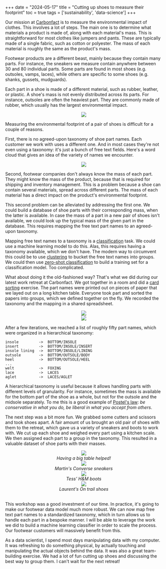 +++
date = "2024-05-17"
title = "Cutting up shoes to measure their footprint"
toc = true
tags = ['sustainability', 'data-science']
+++

Our mission at [Carbonfact](https://www.carbonfact.com/) is to measure the environmental impact of clothes. This involves a lot of steps. The main one is to determine what materials a product is made of, along with each material's mass. This is straightforward for most clothes like jumpers and pants. These are typically made of a single fabric, such as cotton or polyester. The mass of each material is roughly the same as the product's mass.

Footwear products are a different beast, mainly because they contain many parts. For instance, the sneakers we measure contain anywhere between 30 and 80 individual parts. Some parts are found in most shoes (e.g. outsoles, vamps, laces), while others are specific to some shoes (e.g. shanks, gussets, mudguards).

Each part in a shoe is made of a different material, such as rubber, leather, or plastic. A shoe's mass is not evenly distributed across its parts. For instance, outsoles are often the heaviest part. They are commonly made of rubber, which usually has the largest environmental impact.

<div align="center" >
<figure style="width: 90%; margin: 0;">
    <img src="/img/blog/cutting-up-shoes/shoe-diagram.jpg" style="box-shadow: none;">
</figure>
</div>

Measuring the environmental footprint of a pair of shoes is difficult for a couple of reasons.

First, there is no agreed-upon taxonomy of shoe part names. Each customer we work with uses a different one. And in most cases they're not even using a taxonomy: it's just a bunch of free text fields. Here's a word cloud that gives an idea of the variety of names we encounter.

<div align="center" >
<figure style="width: 90%; margin: 0;">
    <img src="/img/blog/cutting-up-shoes/wordcloud.png" style="box-shadow: none;">
</figure>
</div>

Second, footwear companies don't always know the mass of each part. They might know the mass of the product, because that is required for shipping and inventory management. This is a problem because a shoe can contain several materials, spread across different parts. The mass of each material has a direct impact on the product's environmental footprint.

This second problem can be alleviated by addressing the first one. We could build a database of shoe parts with their corresponding mass, when the latter is available. In case the mass of a part in a new pair of shoes isn't available, we could look up the typical mass of the given part in the database. This requires mapping the free text part names to an agreed-upon taxonomy.

Mapping free text names to a taxonomy is a [classification](https://en.wikipedia.org/wiki/Classification) task. We could use a machine learning model to do this. Alas, this requires having a taxonomy available, which we don't have. The modern way to circumvent this could be to use [clustering](https://developers.google.com/machine-learning/clustering/overview#:~:text=In%20machine%20learning%20too%2C%20we,relies%20on%20unsupervised%20machine%20learning) to bucket the free text names into groups. We could then use [zero-shot classification](https://huggingface.co/tasks/zero-shot-classification) to build a training set for a classification model. Too complicated.

What about doing it the old-fashioned way? That's what we did during our latest work retreat at Carbonfact. We got together in a room and did a [card sorting](https://www.nngroup.com/articles/card-sorting-definition/) exercise. The part names were printed out on pieces of paper that we layed out on a long kitchen table. Everyone took part and sorted the papers into groups, which we defined together on the fly. We recorded the taxonomy and the mapping in a shared spreadsheet.

<div align="center" >
<figure style="margin: 0;">
    <img src="/img/blog/cutting-up-shoes/messy.jpg">
</figure>
</div>

<div align="center" >
<figure style="margin: 0;">
    <img src="/img/blog/cutting-up-shoes/sorted.jpg">
</figure>
</div>

After a few iterations, we reached a list of roughly fifty part names, which were organized in a hierarchical taxonomy:

```
insole         ->  BOTTOM/INSOLE
insert         ->  BOTTOM/INSOLE/INSERT
insole lining  ->  BOTTOM/INSOLE/LINING
outsole        ->  BOTTOM/OUTSOLE/BODY
heel           ->  BOTTOM/OUTSOLE/HEEL
...
welt           ->  FOXING
lace           ->  LACES
aglet          ->  LACES/AGLET
```

A hierarchical taxonomy is useful because it allows handling parts with different levels of granularity. For instance, sometimes the mass is available for the bottom part of the shoe as a whole, but not for the outsole and the midsole separately. To me this is a good example of [Postel's law](https://en.wikipedia.org/wiki/Robustness_principle): _be conservative in what you do, be liberal in what you accept from others_.

The next step was a bit more fun. We grabbed some cutters and scissors and took shoes apart. A fair amount of us brought an old pair of shoes with them to the retreat, which gave us a variety of sneakers and boots to work with. We cut up each shoe and weighed every part using a kitchen scale. We then assigned each part to a group in the taxonomy. This resulted in a valuable dataset of shoe parts with their masses.

<div align="center" >
<figure style="margin: 0;">
    <img src="/img/blog/cutting-up-shoes/cutting.jpg">
    <figcaption><i>Having a big table helped!</i></figcaption>
</figure>
</div>

<div align="center" >
<figure style="margin: 0;">
    <img src="/img/blog/cutting-up-shoes/converse.jpg">
    <figcaption><i>Martin's Converse sneakers</i></figcaption>
</figure>
</div>

<div align="center" >
<figure style="margin: 0;">
    <img src="/img/blog/cutting-up-shoes/boots.jpg">
    <figcaption><i>Tess' H&M boots</i></figcaption>
</figure>
</div>

<div align="center" >
<figure style="margin: 0;">
    <img src="/img/blog/cutting-up-shoes/on.jpg">
    <figcaption><i>Laurent's On trail shoes</i></figcaption>
</figure>
</div>
</br>

This workshop was a good investment of our time. In practice, it's going to make our footwear data model much more robust. We can now map free text part names to a standardized taxonomy, which in turn allows us to handle each part in a bespoke manner. I will be able to leverage the work we did to build a machine learning classifier in order to scale the process. Our footwear customers will massively benefit from this.

As a data scientist, I spend most days manipulating data with my computer. It was refreshing to do something physical, by actually touching and manipulating the actual objects behind the data. It was also a great team-building exercise. We had a lot of fun cutting up shoes and discussing the best way to group them. I can't wait for the next retreat!
